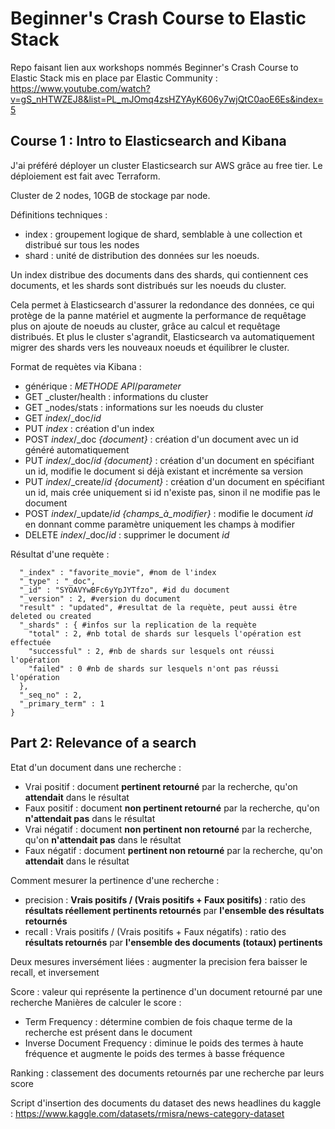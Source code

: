 # Beginner's Crash Course to Elastic Stack

Repo faisant lien aux workshops nommés Beginner's Crash Course to Elastic Stack mis en place par Elastic Community : https://www.youtube.com/watch?v=gS_nHTWZEJ8&list=PL_mJOmq4zsHZYAyK606y7wjQtC0aoE6Es&index=5


## Course 1 : Intro to Elasticsearch and Kibana

J'ai préféré déployer un cluster Elasticsearch sur AWS grâce au free tier. Le déploiement est fait avec Terraform.

Cluster de 2 nodes, 10GB de stockage par node.

Définitions techniques :
- index : groupement logique de shard, semblable à une collection et distribué sur tous les nodes
- shard : unité de distribution des données sur les noeuds. 

Un index distribue des documents dans des shards, qui contiennent ces documents, et les shards sont distribués sur les noeuds du cluster.

Cela permet à Elasticsearch d'assurer la redondance des données, ce qui protège de la panne matériel et augmente la performance de requêtage plus on ajoute de noeuds au cluster, grâce au calcul et requêtage distribués. Et plus le cluster s'agrandit, Elasticsearch va automatiquement migrer des shards vers les nouveaux noeuds et équilibrer le cluster.

Format de requètes via Kibana :
- générique : *METHODE* *API*/*parameter*
- GET _cluster/health : informations du cluster
- GET _nodes/stats : informations sur les noeuds du cluster
- GET *index*/_doc/*id*
- PUT *index* : création d'un index
- POST *index*/_doc *{document}* : création d'un document avec un id généré automatiquement
- PUT *index*/_doc/*id* *{document}* : création d'un document en spécifiant un id, modifie le document si déjà existant et incrémente sa version
- PUT *index*/_create/*id* *{document}* : création d'un document en spécifiant un id, mais crée uniquement si id n'existe pas, sinon il ne modifie pas le document
- POST *index*/_update/*id* *{champs_à_modifier}* : modifie le document *id* en donnant comme paramètre uniquement les champs à modifier
- DELETE *index*/_doc/*id* : supprimer le document *id*

Résultat d'une requète :
```{
  "_index" : "favorite_movie", #nom de l'index
  "_type" : "_doc",
  "_id" : "SYOAVYwBFc6yYpJYTfzo", #id du document
  "_version" : 2, #version du document
  "result" : "updated", #resultat de la requète, peut aussi être deleted ou created
  "_shards" : { #infos sur la replication de la requète
    "total" : 2, #nb total de shards sur lesquels l'opération est effectuée
    "successful" : 2, #nb de shards sur lesquels ont réussi l'opération
    "failed" : 0 #nb de shards sur lesquels n'ont pas réussi l'opération
  },
  "_seq_no" : 2,
  "_primary_term" : 1
}
```

## Part 2: Relevance of a search

Etat d'un document dans une recherche :
- Vrai positif : document **pertinent retourné** par la recherche, qu'on **attendait** dans le résultat
- Faux positif : document **non pertinent retourné** par la recherche, qu'on **n'attendait pas** dans le résultat
- Vrai négatif : document **non pertinent non retourné** par la recherche, qu'on **n'attendait pas** dans le résultat
- Faux négatif : document **pertinent non retourné** par la recherche, qu'on **attendait** dans le résultat

Comment mesurer la pertinence d'une recherche :
- precision : **Vrais positifs / (Vrais positifs + Faux positifs)** : ratio des **résultats réellement pertinents retournés** par **l'ensemble des résultats retournés**
- recall : Vrais positifs / (Vrais positifs + Faux négatifs) : ratio des **résultats retournés** par **l'ensemble des documents (totaux) pertinents**

Deux mesures inversément liées : augmenter la precision fera baisser le recall, et inversement

Score : valeur qui représente la pertinence d'un document retourné par une recherche
Manières de calculer le score :
- Term Frequency : détermine combien de fois chaque terme de la recherche est présent dans le document
- Inverse Document Frequency : diminue le poids des termes à haute fréquence et augmente le poids des termes à basse fréquence

Ranking : classement des documents retournés par une recherche par leurs score

Script d'insertion des documents du dataset des news headlines du kaggle : https://www.kaggle.com/datasets/rmisra/news-category-dataset

